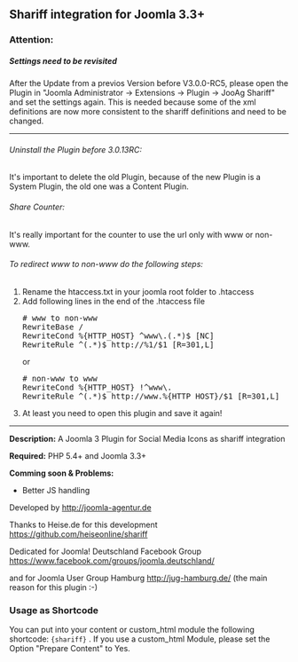 <h2>Shariff integration for Joomla 3.3+</h2>

<h3>Attention:</h3>
<h5>Settings need to be revisited</h5>
After the Update from a previos Version before V3.0.0-RC5, please open the Plugin in "Joomla Administrator -> Extensions -> Plugin -> JooAg Shariff" and set the settings again. This is needed because some of the xml definitions are now more consistent to the shariff definitions and need to be changed.
<hr/>
<h6>Uninstall the Plugin before 3.0.13RC:</h6>
It's important to delete the old Plugin, because of the new Plugin is a System Plugin, the old one was a Content Plugin.
<h6>Share Counter:</h6>
It's really important for the counter to use the url only with www or non-www.
<h6>To redirect www to non-www do the following steps:</h6>
<ol>
<li>Rename the htaccess.txt in your joomla root folder to .htaccess</li>
<li>Add following lines in the end of the .htaccess file</li>
<pre>
# www to non-www
RewriteBase /
RewriteCond %{HTTP_HOST} ^www\.(.*)$ [NC]
RewriteRule ^(.*)$ http://%1/$1 [R=301,L]
</pre>
or
<pre>
# non-www to www
RewriteCond %{HTTP_HOST} !^www\.
RewriteRule ^(.*)$ http://www.%{HTTP_HOST}/$1 [R=301,L]
</pre>
<li>At least you need to open this plugin and save it again!</li>
</code>
</ol>
</p>
<hr/>
<b>Description:</b>
A Joomla 3 Plugin for Social Media Icons as shariff integration

<b>Required:</b>
PHP 5.4+ and Joomla 3.3+

<b>Comming soon & Problems:</b>
<ul>
<li>Better JS handling</li>
</ul>

Developed by http://joomla-agentur.de

Thanks to Heise.de for this development https://github.com/heiseonline/shariff

Dedicated for Joomla! Deutschland Facebook Group https://www.facebook.com/groups/joomla.deutschland/

and for Joomla User Group Hamburg http://jug-hamburg.de/ (the main reason for this plugin :-)

<h3>Usage as Shortcode</h3>
You can put into your content or custom_html module the following shortcode: <code>{shariff}</code> . If you use a custom_html Module, please set the Option "Prepare Content" to Yes.

